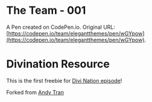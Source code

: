 # The Team - 001

A Pen created on CodePen.io. Original URL: [https://codepen.io/team/elegantthemes/pen/wGYpow](https://codepen.io/team/elegantthemes/pen/wGYpow).

# Divination Resource

This is the first freebie for [Divi Nation episode](http://www.elegantthemes.com/blog/community/free-divi-code-snippets-and-a-growing-github-resource-repo-by-andy-tran-the-divi-nation-podcast-episode-21)!

Forked from [Andy Tran](http://codepen.io/andytran/pen/BKOOQy)